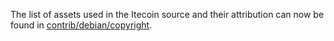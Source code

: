 The list of assets used in the Itecoin source and their attribution can now be found in [contrib/debian/copyright](../contrib/debian/copyright).
